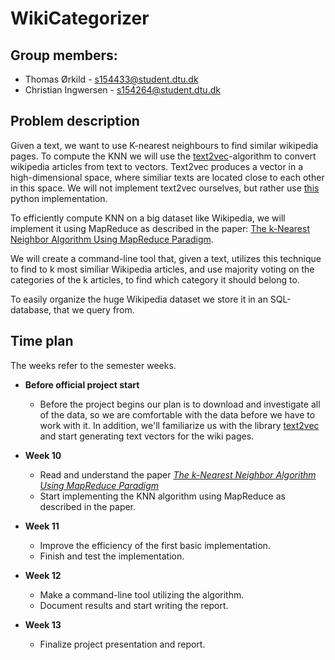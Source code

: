# WikiCategorizer

## Group members:
* Thomas Ørkild - s154433@student.dtu.dk
* Christian Ingwersen - s154264@student.dtu.dk


## Problem description
Given a text, we want to use K-nearest neighbours to find similar wikipedia pages. To compute the KNN we will use the [text2vec](http://text2vec.org/)-algorithm to convert wikipedia articles from text to vectors. Text2vec produces a vector in a high-dimensional space, where similiar texts are located close to each other in this space. We will not implement text2vec ourselves, but rather use [this](https://github.com/crownpku/text2vec) python implementation.

To efficiently compute KNN on a big dataset like Wikipedia, we will implement it using MapReduce as described in the paper: [The k-Nearest Neighbor Algorithm Using MapReduce Paradigm](http://ijssst.info/Vol-15/No-3/data/3857a513.pdf).

We will create a command-line tool that, given a text, utilizes this technique to find to k most similiar Wikipedia articles, and use majority voting on the categories of the k articles, to find which category it should belong to.

To easily organize the huge Wikipedia dataset we store it in an SQL-database, that we query from.


## Time plan
The weeks refer to the semester weeks. 

- **Before official project start**
  - Before the project begins our plan is to download and investigate all of the data, so we are comfortable with the data before we have to work with it. In addition, we'll familiarize us with the library [text2vec](<https://github.com/crownpku/text2vec>) and start generating text vectors for the wiki pages. 
  
- **Week 10**
  - Read and understand the paper [*The k-Nearest Neighbor Algorithm Using MapReduce Paradigm*](<http://ijssst.info/Vol-15/No-3/data/3857a513.pdf>)
  - Start implementing the KNN algorithm using MapReduce as described in the paper.
  
- **Week 11**
  - Improve the efficiency of the first basic implementation.
  - Finish and test the implementation.
  
- **Week 12**
  - Make a command-line tool utilizing the algorithm.
  - Document results and start writing the report.
  
- **Week 13**
  - Finalize project presentation and report. 
